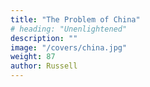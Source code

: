 ```yaml
---
title: "The Problem of China"
# heading: "Unenlightened"
description: ""
image: "/covers/china.jpg"
weight: 87
author: Russell
---
```

